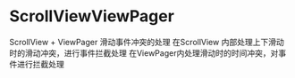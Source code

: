 # ScrollViewViewPager
ScrollView + ViewPager 滑动事件冲突的处理
在ScrollView 内部处理上下滑动时的滑动冲突，进行事件拦截处理
在ViewPager内处理滑动时的时间冲突，对事件进行拦截处理
